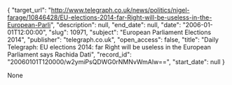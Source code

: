 {
  "target_url": "http://www.telegraph.co.uk/news/politics/nigel-farage/10846428/EU-elections-2014-far-Right-will-be-useless-in-the-European-Parli", 
  "description": null, 
  "end_date": null, 
  "date": "2006-01-01T12:00:00", 
  "slug": 10971, 
  "subject": "European Parliament Elections 2014", 
  "publisher": "telegraph.co.uk", 
  "open_access": false, 
  "title": "Daily Telegraph: EU elections 2014: far Right will be useless in the European Parliament says Rachida Dati", 
  "record_id": "20060101T120000/w2ymiPsQDWG0rNMNvWmAlw==", 
  "start_date": null
}

None